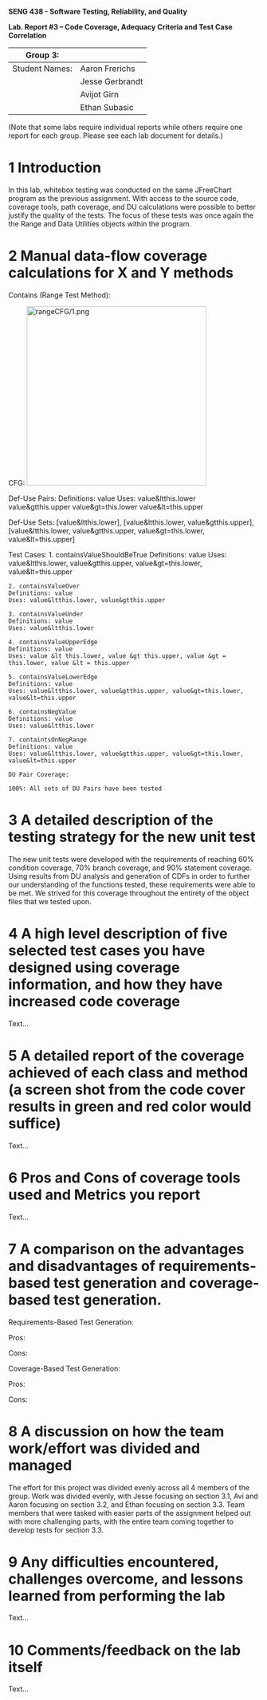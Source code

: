 **SENG 438 - Software Testing, Reliability, and Quality**

**Lab. Report #3 – Code Coverage, Adequacy Criteria and Test Case Correlation**

| Group 3:      |     |
| -------------- | --- |
| Student Names: |   Aaron Frerichs  |
|                |   Jesse Gerbrandt  |
|                |   Avijot Girn  |
|                |   Ethan Subasic  |

(Note that some labs require individual reports while others require one report
for each group. Please see each lab document for details.)

# 1 Introduction

In this lab, whitebox testing was conducted on the same JFreeChart program as the previous assignment. With access to the source code, coverage tools, path coverage, and DU calculations were possible to better justify the quality of the tests. The focus of these tests was once again the the Range and Data Utilities objects within the program. 

# 2 Manual data-flow coverage calculations for X and Y methods

Contains (Range Test Method):

CFG:
<img src="rangeCFG/1.png" alt="rangeCFG/1.png" width="360"/>

Def-Use Pairs:
Definitions: value
Uses:
value&ltthis.lower
value&gtthis.upper
value&gt=this.lower
value&lt=this.upper

Def-Use Sets:
[value&ltthis.lower], [value&ltthis.lower, value&gtthis.upper], [value&ltthis.lower, value&gtthis.upper, value&gt=this.lower, value&lt=this.upper]

Test Cases:
    1. containsValueShouldBeTrue
    Definitions: value
    Uses: value&ltthis.lower, value&gtthis.upper, value&gt=this.lower, value&lt=this.upper
    
    2. containsValueOver
    Definitions: value
    Uses: value&ltthis.lower, value&gtthis.upper

    3. containsValueUnder
    Definitions: value
    Uses: value&ltthis.lower

    4. containsValueUpperEdge
    Definitions: value
    Uses: value &lt this.lower, value &gt this.upper, value &gt = this.lower, value &lt = this.upper

    5. containsValueLowerEdge
    Definitions: value
    Uses: value&ltthis.lower, value&gtthis.upper, value&gt=this.lower, value&lt=this.upper

    6. containsNegValue
    Definitions: value
    Uses: value&ltthis.lower

    7. containtsOnNegRange
    Definitions: value
    Uses: value&ltthis.lower, value&gtthis.upper, value&gt=this.lower, value&lt=this.upper

    DU Pair Coverage:

    100%: All sets of DU Pairs have been tested


# 3 A detailed description of the testing strategy for the new unit test

The new unit tests were developed with the requirements of reaching 60% condition coverage, 70% branch coverage, and 90% statement coverage. Using results from DU analysis and generation of CDFs in order to further our understanding of the functions tested, these requirements were able to be met. We strived for this coverage throughout the entirety of the object files that we tested upon. 

# 4 A high level description of five selected test cases you have designed using coverage information, and how they have increased code coverage

Text…

# 5 A detailed report of the coverage achieved of each class and method (a screen shot from the code cover results in green and red color would suffice)

Text…

# 6 Pros and Cons of coverage tools used and Metrics you report

Text…

# 7 A comparison on the advantages and disadvantages of requirements-based test generation and coverage-based test generation.

Requirements-Based Test Generation:

Pros:

Cons:

Coverage-Based Test Generation:

Pros:

Cons:

# 8 A discussion on how the team work/effort was divided and managed

The effort for this project was divided evenly across all 4 members of the group. Work was divided evenly, with Jesse focusing on section 3.1, Avi and Aaron focusing on section 3.2, and Ethan focusing on section 3.3. Team members that were tasked with easier parts of the assignment helped out with more challenging parts, with the entire team coming together to develop tests for section 3.3.

# 9 Any difficulties encountered, challenges overcome, and lessons learned from performing the lab

Text…

# 10 Comments/feedback on the lab itself

Text…
